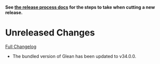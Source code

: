 **See [the release process docs](docs/howtos/cut-a-new-release.md) for the steps to take when cutting a new release.**

# Unreleased Changes

[Full Changelog](https://github.com/mozilla/application-services/compare/v69.0.0...main)

- The bundled version of Glean has been updated to v34.0.0.
